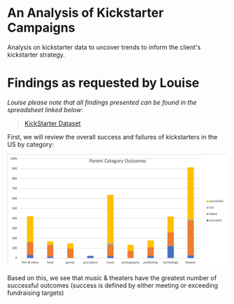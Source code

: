 # An Analysis of Kickstarter Campaigns
Analysis on kickstarter data to uncover trends to inform the client's kickstarter strategy.

# Findings as requested by Louise

_Louise please note that all findings presented can be found in the spreadsheet linked below_:
> [KickStarter Dataset](kickstarter-analysis/data-1-1-3-StarterBook.xlsx)

First, we will review the overall success and failures of kickstarters in the US by category: 

![](https://raw.githubusercontent.com/hollyouellette/kickstarter-analysis/main/Parent%20Category%20Outcomes.png)

Based on this, we see that music & theaters have the greatest number of successful outcomes (success is defined by either meeting or exceeding fundraising targets) 






